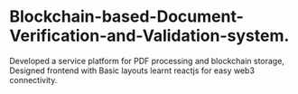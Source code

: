 # Blockchain-based-Document-Verification-and-Validation-system.
Developed a service platform for PDF processing and blockchain storage,  Designed frontend with Basic layouts learnt reactjs for easy web3 connectivity.
